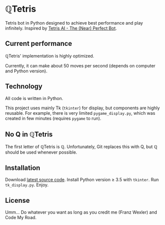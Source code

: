# ℚTetris

Tetris bot in Python designed to achieve best performance and play infinitely.
Inspired by [Tetris AI - The (Near) Perfect Bot](https://codemyroad.wordpress.com/2013/04/14/tetris-ai-the-near-perfect-player/).

## Current performance

ℚTetris' implementation is highly optimized.

Currently, it can make about 50 moves per second (depends on computer and Python version).

## Technology

All code is written in Python.

This project uses mainly Tk (`tkinter`) for display, but components are highly reusable.
For example, there is very limited `pygame_display.py`, which was created in few minutes (requires `pygame` to run).

## No Q in ℚTetris

The first letter of ℚTetris is ℚ. Unfortunately, Git replaces this with Q, but ℚ should be used whenever possible.

## Installation

Download [latest source code](https://bitbucket.org/franz_wexler/qtetris/get/HEAD.zip).
Install Python version ≥ 3.5 with `tkinter`. Run `tk_display.py`. Enjoy.

## License

Umm... Do whatever you want as long as you credit me (Franz Wexler) and Code My Road.
